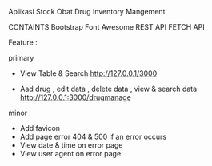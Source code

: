 Aplikasi Stock Obat
Drug Inventory Mangement


CONTAINTS
Bootstrap
Font Awesome
REST API
FETCH API

Feature  : 

primary
- View Table & Search  http://127.0.0.1/3000

- Aad drug , edit data , delete data , view & search data http://127.0.0.1:3000/drugmanage

minor
- Add favicon 
- Add page error 404 & 500  if an error occurs
- View date & time on error page
- View user agent on error page




